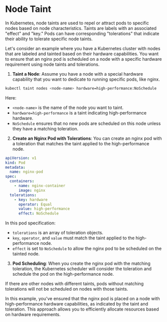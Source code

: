 # Node Taint

In Kubernetes, node taints are used to repel or attract pods to specific nodes based on node characteristics. Taints are labels with an associated "effect" and "key." Pods can have corresponding "tolerations" that indicate their ability to tolerate specific node taints.

Let's consider an example where you have a Kubernetes cluster with nodes that are labeled and tainted based on their hardware capabilities. You want to ensure that an nginx pod is scheduled on a node with a specific hardware requirement using node taints and tolerations.

1. **Taint a Node**: Assume you have a node with a special hardware capability that you want to dedicate to running specific pods, like nginx.

```bash
kubectl taint nodes <node-name> hardware=high-performance:NoSchedule
```

Here:

- `<node-name>` is the name of the node you want to taint.
- `hardware=high-performance` is a taint indicating high-performance hardware.
- `NoSchedule` ensures that no new pods are scheduled on this node unless they have a matching toleration.

2. **Create an Nginx Pod with Tolerations**: You can create an nginx pod with a toleration that matches the taint applied to the high-performance node.

```yaml
apiVersion: v1
kind: Pod
metadata:
  name: nginx-pod
spec:
  containers:
    - name: nginx-container
      image: nginx
  tolerations:
    - key: hardware
      operator: Equal
      value: high-performance
      effect: NoSchedule
```

In this pod specification:

- `tolerations` is an array of toleration objects.
- `key`, `operator`, and `value` must match the taint applied to the high-performance node.
- `effect` is set to `NoSchedule` to allow the nginx pod to be scheduled on the tainted node.

3. **Pod Scheduling**: When you create the nginx pod with the matching toleration, the Kubernetes scheduler will consider the toleration and schedule the pod on the high-performance node.

If there are other nodes with different taints, pods without matching tolerations will not be scheduled on nodes with those taints.

In this example, you've ensured that the nginx pod is placed on a node with high-performance hardware capabilities, as indicated by the taint and toleration. This approach allows you to efficiently allocate resources based on hardware requirements.
